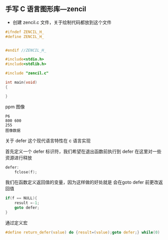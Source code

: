 ## 手写 C 语言图形库—zencil

- 创建 zencil.c 文件，关于绘制代码都放到这个文件
```c
#ifndef ZENCIL_H_
#define ZENCIL_H_


#endif //ZENCIL_H_
```


```c
#include<stdio.h>
#include<stdlib.h>

#include "zencil.c"

int main(void)
{

}
```

ppm 图像
```
P6
800 600
255
图像数据
```

关于 defer 这个现代语言特性在 c 语言实现

首先定义一个 defer 标识符，我们希望在退出函数前执行到 defer
在这里对一些资源进行释放
```c
defer:
    fclose(f);
```
我们在函数定义返回值的变量，因为这样做的好处就是
会在goto defer 前更改返回值
```c
if(f == NULL){
    result =-1;
    goto defer;
} 
```
通过定义宏
```c
#define return_defer(value) do {result=(value);goto defer;} while(0)
```